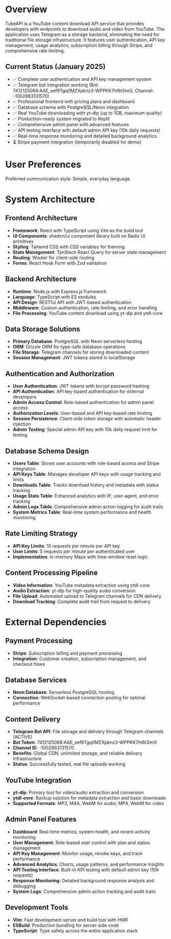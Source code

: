 # Overview

TubeAPI is a YouTube content download API service that provides developers with endpoints to download audio and video from YouTube. The application uses Telegram as a storage backend, eliminating the need for traditional file storage infrastructure. It features user authentication, API key management, usage analytics, subscription billing through Stripe, and comprehensive rate limiting.

## Current Status (January 2025)
- ✅ Complete user authentication and API key management system
- ✅ Telegram bot integration working (Bot: 7412125068:AAE_xef9Tgq0MZXpknz3-WPPKK7hl6t3im0, Channel: -1002863131570)
- ✅ Professional frontend with pricing plans and dashboard
- ✅ Database schema with PostgreSQL/Neon integration
- ✅ Real YouTube downloading with yt-dlp (up to 1GB, maximum quality)
- ✅ Production-ready system migrated to Replit
- ✅ Comprehensive admin panel with advanced features
- ✅ API testing interface with default admin API key (10k daily requests)
- ✅ Real-time response monitoring and detailed background analytics
- ⏳ Stripe payment integration (temporarily disabled for demo)

# User Preferences

Preferred communication style: Simple, everyday language.

# System Architecture

## Frontend Architecture
- **Framework**: React with TypeScript using Vite as the build tool
- **UI Components**: shadcn/ui component library built on Radix UI primitives
- **Styling**: Tailwind CSS with CSS variables for theming
- **State Management**: TanStack React Query for server state management
- **Routing**: Wouter for client-side routing
- **Forms**: React Hook Form with Zod validation

## Backend Architecture
- **Runtime**: Node.js with Express.js framework
- **Language**: TypeScript with ES modules
- **API Design**: RESTful API with JWT-based authentication
- **Middleware**: Custom authentication, rate limiting, and error handling
- **File Processing**: YouTube content download using yt-dlp and ytdl-core

## Data Storage Solutions
- **Primary Database**: PostgreSQL with Neon serverless hosting
- **ORM**: Drizzle ORM for type-safe database operations
- **File Storage**: Telegram channels for storing downloaded content
- **Session Management**: JWT tokens stored in localStorage

## Authentication and Authorization
- **User Authentication**: JWT tokens with bcrypt password hashing
- **API Authentication**: API key-based authentication for external developers
- **Admin Access Control**: Role-based authentication for admin panel access
- **Authorization Levels**: User-based and API key-based rate limiting
- **Session Persistence**: Client-side token storage with automatic header injection
- **Admin Testing**: Special admin API key with 10k daily request limit for testing

## Database Schema Design
- **Users Table**: Stores user accounts with role-based access and Stripe integration
- **API Keys Table**: Manages developer API keys with usage tracking and limits
- **Downloads Table**: Tracks download history and metadata with status tracking
- **Usage Stats Table**: Enhanced analytics with IP, user-agent, and error tracking
- **Admin Logs Table**: Comprehensive admin action logging for audit trails
- **System Metrics Table**: Real-time system performance and health monitoring

## Rate Limiting Strategy
- **API Key Limits**: 10 requests per minute per API key
- **User Limits**: 5 requests per minute per authenticated user
- **Implementation**: In-memory Maps with time-window reset logic

## Content Processing Pipeline
- **Video Information**: YouTube metadata extraction using ytdl-core
- **Audio Extraction**: yt-dlp for high-quality audio conversion
- **File Upload**: Automated upload to Telegram channels for CDN delivery
- **Download Tracking**: Complete audit trail from request to delivery

# External Dependencies

## Payment Processing
- **Stripe**: Subscription billing and payment processing
- **Integration**: Customer creation, subscription management, and checkout flows

## Database Services
- **Neon Database**: Serverless PostgreSQL hosting
- **Connection**: WebSocket-based connection pooling for optimal performance

## Content Delivery
- **Telegram Bot API**: File storage and delivery through Telegram channels (ACTIVE)
- **Bot Token**: 7412125068:AAE_xef9Tgq0MZXpknz3-WPPKK7hl6t3im0
- **Channel ID**: -1002863131570
- **Benefits**: Global CDN, unlimited storage, and reliable delivery infrastructure
- **Status**: Successfully tested, real file uploads working

## YouTube Integration
- **yt-dlp**: Primary tool for video/audio extraction and conversion
- **ytdl-core**: Backup solution for metadata extraction and basic downloads
- **Supported Formats**: MP3, M4A, WebM for audio; MP4, WebM for video

## Admin Panel Features
- **Dashboard**: Real-time metrics, system health, and recent activity monitoring
- **User Management**: Role-based user control with plan and status management
- **API Key Management**: Monitor usage, revoke keys, and track performance
- **Advanced Analytics**: Charts, usage patterns, and performance insights
- **API Testing Interface**: Built-in API testing with default admin key (10k requests)
- **Response Monitoring**: Detailed background response analysis and debugging
- **System Logs**: Comprehensive admin action tracking and audit trails

## Development Tools
- **Vite**: Fast development server and build tool with HMR
- **ESBuild**: Production bundling for server-side code
- **TypeScript**: Type safety across the entire application stack